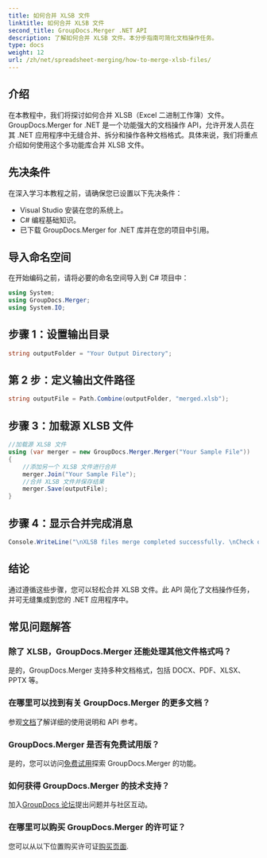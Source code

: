 ```yaml
---
title: 如何合并 XLSB 文件
linktitle: 如何合并 XLSB 文件
second_title: GroupDocs.Merger .NET API
description: 了解如何合并 XLSB 文件。本分步指南可简化文档操作任务。
type: docs
weight: 12
url: /zh/net/spreadsheet-merging/how-to-merge-xlsb-files/
---
```

## 介绍
在本教程中，我们将探讨如何合并 XLSB（Excel 二进制工作簿）文件。GroupDocs.Merger for .NET 是一个功能强大的文档操作 API，允许开发人员在其 .NET 应用程序中无缝合并、拆分和操作各种文档格式。具体来说，我们将重点介绍如何使用这个多功能库合并 XLSB 文件。
## 先决条件
在深入学习本教程之前，请确保您已设置以下先决条件：
- Visual Studio 安装在您的系统上。
- C# 编程基础知识。
- 已下载 GroupDocs.Merger for .NET 库并在您的项目中引用。
  

## 导入命名空间
在开始编码之前，请将必要的命名空间导入到 C# 项目中：
```csharp
using System; 
using GroupDocs.Merger;
using System.IO;
```
## 步骤 1：设置输出目录
```csharp
string outputFolder = "Your Output Directory";
```
## 第 2 步：定义输出文件路径
```csharp
string outputFile = Path.Combine(outputFolder, "merged.xlsb");
```
## 步骤 3：加载源 XLSB 文件
```csharp
//加载源 XLSB 文件
using (var merger = new GroupDocs.Merger.Merger("Your Sample File"))
{
    //添加另一个 XLSB 文件进行合并
    merger.Join("Your Sample File");
    //合并 XLSB 文件并保存结果
    merger.Save(outputFile);
}
```
## 步骤 4：显示合并完成消息
```csharp
Console.WriteLine("\nXLSB files merge completed successfully. \nCheck output in {0}", outputFolder);
```

## 结论
通过遵循这些步骤，您可以轻松合并 XLSB 文件。此 API 简化了文档操作任务，并可无缝集成到您的 .NET 应用程序中。

## 常见问题解答
### 除了 XLSB，GroupDocs.Merger 还能处理其他文件格式吗？
是的，GroupDocs.Merger 支持多种文档格式，包括 DOCX、PDF、XLSX、PPTX 等。
### 在哪里可以找到有关 GroupDocs.Merger 的更多文档？
参观[文档](https://reference.groupdocs.com/merger/net/)了解详细的使用说明和 API 参考。
### GroupDocs.Merger 是否有免费试用版？
是的，您可以访问[免费试用](https://releases.groupdocs.com/)探索 GroupDocs.Merger 的功能。
### 如何获得 GroupDocs.Merger 的技术支持？
加入[GroupDocs 论坛](https://forum.groupdocs.com/c/merger/32)提出问题并与社区互动。
### 在哪里可以购买 GroupDocs.Merger 的许可证？
您可以从以下位置购买许可证[购买页面](https://purchase.groupdocs.com/buy).